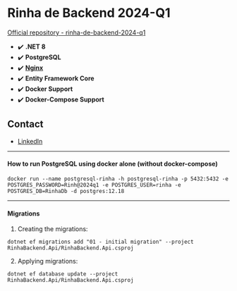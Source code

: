 # Rinha de Backend 2024-Q1

[Official repository - rinha-de-backend-2024-q1](https://github.com/zanfranceschi/rinha-de-backend-2024-q1)

- :heavy_check_mark: **.NET 8**
- :heavy_check_mark: **PostgreSQL**
- :heavy_check_mark: **[Nginx](https://www.nginx.com/)**
- :heavy_check_mark: **Entity Framework Core**
- :heavy_check_mark: **Docker Support**
- :heavy_check_mark: **Docker-Compose Support**

## Contact

- [LinkedIn](https://www.linkedin.com/in/henrique-holtz/)

---

#### How to run PostgreSQL using docker alone (without docker-compose)

```
docker run --name postgresql-rinha -h postgresql-rinha -p 5432:5432 -e POSTGRES_PASSWORD=Rinh@2024q1 -e POSTGRES_USER=rinha -e POSTGRES_DB=RinhaDb -d postgres:12.18
```

---

#### Migrations

1. Creating the migrations:

```
dotnet ef migrations add "01 - initial migration" --project RinhaBackend.Api/RinhaBackend.Api.csproj
```

2. Applying migrations:

```
dotnet ef database update --project RinhaBackend.Api/RinhaBackend.Api.csproj
```
